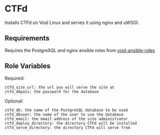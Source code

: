 CTFd
====

Installs CTFd on Void Linux and serves it using nginx and uWSGI.

Requirements
------------
Requires the PostgreSQL and nginx ansible roles from 
[void-ansible-roles](https://github.com/void-ansible-roles)

Role Variables
--------------

Required:

	ctfd_site_url: the url you will serve the site at
	ctfd_dbpass: the password for the database

Optional:

	ctfd_db: the name of the PostgreSQL database to be used
	ctfd_dbuser: the name of the user to use the database
	ctfd_email: the email address of the site administrator
	ctfd_deploy_directory: the directory CTFd will be installed
	ctfd_serve_directory: the directory CTFd will serve from
	
